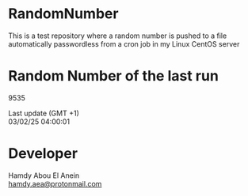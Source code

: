 # RandomNumber    
This is a test repository where a random number is pushed to a file automatically passwordless from a cron job in my Linux CentOS server    
# Random Number of the last run   
9535
      
Last update (GMT +1)    
03/02/25 04:00:01
# Developer    
Hamdy Abou El Anein   
hamdy.aea@protonmail.com
